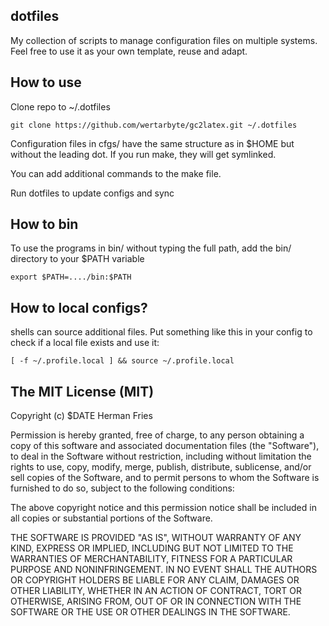 dotfiles
--------

My collection of scripts to manage configuration files on multiple
systems. Feel free to use it as your own template, reuse and adapt.


How to use
----------
Clone repo to ~/.dotfiles

    git clone https://github.com/wertarbyte/gc2latex.git ~/.dotfiles

Configuration files in cfgs/ have the same structure as in $HOME but
without the leading dot. If you run make, they will get symlinked.

You can add additional commands to the make file.

Run dotfiles to update configs and sync


How to bin
----------
To use the programs in bin/ without typing the full path, add the bin/
directory to your $PATH variable

    export $PATH=..../bin:$PATH


How to local configs?
---------------------
shells can source additional files. Put something like this in your
config to check if a local file exists and use it:

    [ -f ~/.profile.local ] && source ~/.profile.local



The MIT License (MIT)
---------------------

Copyright (c) $DATE Herman Fries

Permission is hereby granted, free of charge, to any person obtaining a copy
of this software and associated documentation files (the "Software"), to deal
in the Software without restriction, including without limitation the rights
to use, copy, modify, merge, publish, distribute, sublicense, and/or sell
copies of the Software, and to permit persons to whom the Software is
furnished to do so, subject to the following conditions:

The above copyright notice and this permission notice shall be included in
all copies or substantial portions of the Software.

THE SOFTWARE IS PROVIDED "AS IS", WITHOUT WARRANTY OF ANY KIND, EXPRESS OR
IMPLIED, INCLUDING BUT NOT LIMITED TO THE WARRANTIES OF MERCHANTABILITY,
FITNESS FOR A PARTICULAR PURPOSE AND NONINFRINGEMENT. IN NO EVENT SHALL THE
AUTHORS OR COPYRIGHT HOLDERS BE LIABLE FOR ANY CLAIM, DAMAGES OR OTHER
LIABILITY, WHETHER IN AN ACTION OF CONTRACT, TORT OR OTHERWISE, ARISING FROM,
OUT OF OR IN CONNECTION WITH THE SOFTWARE OR THE USE OR OTHER DEALINGS IN
THE SOFTWARE.


